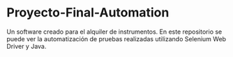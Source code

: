 # Proyecto-Final-Automation
Un software creado para el alquiler de instrumentos. En este repositorio se puede ver la automatización de pruebas realizadas utilizando Selenium Web Driver y Java.
